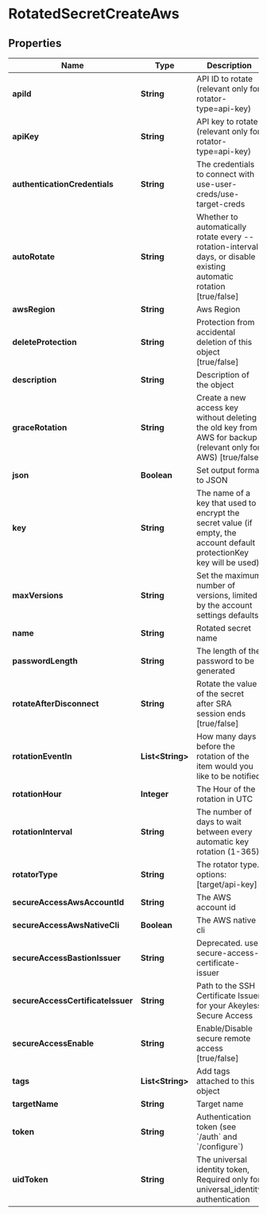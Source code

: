

# RotatedSecretCreateAws


## Properties

| Name | Type | Description | Notes |
|------------ | ------------- | ------------- | -------------|
|**apiId** | **String** | API ID to rotate (relevant only for rotator-type&#x3D;api-key) |  [optional] |
|**apiKey** | **String** | API key to rotate (relevant only for rotator-type&#x3D;api-key) |  [optional] |
|**authenticationCredentials** | **String** | The credentials to connect with use-user-creds/use-target-creds |  [optional] |
|**autoRotate** | **String** | Whether to automatically rotate every --rotation-interval days, or disable existing automatic rotation [true/false] |  [optional] |
|**awsRegion** | **String** | Aws Region |  [optional] |
|**deleteProtection** | **String** | Protection from accidental deletion of this object [true/false] |  [optional] |
|**description** | **String** | Description of the object |  [optional] |
|**graceRotation** | **String** | Create a new access key without deleting the old key from AWS for backup (relevant only for AWS) [true/false] |  [optional] |
|**json** | **Boolean** | Set output format to JSON |  [optional] |
|**key** | **String** | The name of a key that used to encrypt the secret value (if empty, the account default protectionKey key will be used) |  [optional] |
|**maxVersions** | **String** | Set the maximum number of versions, limited by the account settings defaults. |  [optional] |
|**name** | **String** | Rotated secret name |  |
|**passwordLength** | **String** | The length of the password to be generated |  [optional] |
|**rotateAfterDisconnect** | **String** | Rotate the value of the secret after SRA session ends [true/false] |  [optional] |
|**rotationEventIn** | **List&lt;String&gt;** | How many days before the rotation of the item would you like to be notified |  [optional] |
|**rotationHour** | **Integer** | The Hour of the rotation in UTC |  [optional] |
|**rotationInterval** | **String** | The number of days to wait between every automatic key rotation (1-365) |  [optional] |
|**rotatorType** | **String** | The rotator type. options: [target/api-key] |  |
|**secureAccessAwsAccountId** | **String** | The AWS account id |  [optional] |
|**secureAccessAwsNativeCli** | **Boolean** | The AWS native cli |  [optional] |
|**secureAccessBastionIssuer** | **String** | Deprecated. use secure-access-certificate-issuer |  [optional] |
|**secureAccessCertificateIssuer** | **String** | Path to the SSH Certificate Issuer for your Akeyless Secure Access |  [optional] |
|**secureAccessEnable** | **String** | Enable/Disable secure remote access [true/false] |  [optional] |
|**tags** | **List&lt;String&gt;** | Add tags attached to this object |  [optional] |
|**targetName** | **String** | Target name |  |
|**token** | **String** | Authentication token (see &#x60;/auth&#x60; and &#x60;/configure&#x60;) |  [optional] |
|**uidToken** | **String** | The universal identity token, Required only for universal_identity authentication |  [optional] |



